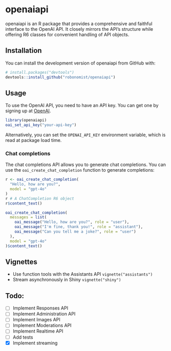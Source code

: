 
# openaiapi

openaiapi is an R package that provides a comprehensive and faithful
interface to the OpenAI API. It closely mirrors the API’s structure
while offering R6 classes for convenient handling of API objects.

## Installation

You can install the development version of openaiapi from GitHub with:

``` r
# install.packages("devtools")
devtools::install_github("robonomist/openaiapi")
```

## Usage

To use the OpenAI API, you need to have an API key. You can get one by
signing up at [OpenAI](https://platform.openai.com/).

``` r
library(openaiapi)
oai_set_api_key("your-api-key")
```

Alternatively, you can set the `OPENAI_API_KEY` environment variable,
which is read at package load time.

### Chat completions

The chat completions API allows you to generate chat completions. You
can use the `oai_create_chat_completion` function to generate
completions:

``` r
r <- oai_create_chat_completion(
  "Hello, how are you?",
  model = "gpt-4o"
)
r # A ChatCompletion R6 object
r$content_text()

oai_create_chat_completion(
  messages = list(
    oai_message("Hello, how are you?", role = "user"),
    oai_message("I'm fine, thank you!", role = "assistant"),
    oai_message("Can you tell me a joke?", role = "user")
  ),
  model = "gpt-4o"
)$content_text()
```

## Vignettes

- Use function tools with the Assistants API `vignette("assistants")`
- Stream asynchronously in Shiny `vignette("shiny")`

## Todo:

- [ ] Implement Responses API
- [ ] Implement Administration API
- [ ] Implement Images API
- [ ] Implement Moderations API
- [ ] Implement Realtime API
- [ ] Add tests
- [x] Implement streaming
